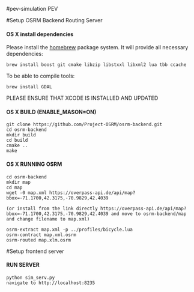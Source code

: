 #pev-simulation
PEV

#Setup OSRM Backend Routing Server

#### OS X install dependencies

Please install the [homebrew](http://mxcl.github.com/homebrew/) package system. It will provide all necessary dependencies:

`brew install boost git cmake libzip libstxxl libxml2 lua tbb ccache`

To be able to compile tools:

`brew install GDAL`

PLEASE ENSURE THAT XCODE IS INSTALLED AND UPDATED

#### OS X BUILD (ENABLE_MASON=ON)

    git clone https://github.com/Project-OSRM/osrm-backend.git
    cd osrm-backend
    mkdir build
    cd build
    cmake ..
    make

#### OS X RUNNING OSRM
    cd osrm-backend
    mkdir map
    cd map
    wget -0 map.xml https://overpass-api.de/api/map?bbox=-71.1700,42.3175,-70.9829,42.4039

    (or install from the link directly https://overpass-api.de/api/map?bbox=-71.1700,42.3175,-70.9829,42.4039 and move to osrm-backend/map and change filename to map.xml)

    osrm-extract map.xml -p ../profiles/bicycle.lua
    osrm-contract map.xml.osrm
    osrm-routed map.xlm.osrm

#Setup frontend server
#### RUN SERVER
    python sim_serv.py
    navigate to http://localhost:8235

